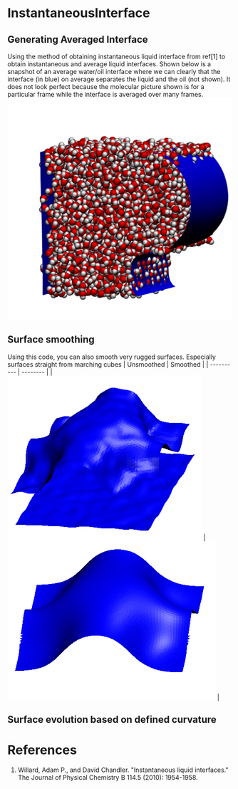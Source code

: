 # InstantaneousInterface
## Generating Averaged Interface
Using the method of obtaining instantaneous liquid interface from ref[1] to obtain instantaneous and average liquid interfaces. Shown below is a snapshot of an average water/oil interface where we can clearly that the interface (in blue) on average separates the liquid and the oil (not shown). It does not look perfect because the molecular picture shown is for a particular frame while the interface is averaged over many frames.
![WI](test/Images/waterInterface.png)

## Surface smoothing
Using this code, you can also smooth very rugged surfaces. Especially surfaces straight from marching cubes
| Unsmoothed  | Smoothed |
| ----------  | -------- |
| ![unsmooth](test/Images/unsmoothed.png) |  ![smooth](test/Images/smoothed.png) |


## Surface evolution based on defined curvature

# References
1. Willard, Adam P., and David Chandler. "Instantaneous liquid interfaces." The Journal of Physical Chemistry B 114.5 (2010): 1954-1958.
